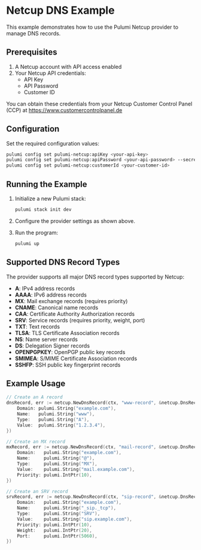 # Netcup DNS Example

This example demonstrates how to use the Pulumi Netcup provider to manage DNS records.

## Prerequisites

1. A Netcup account with API access enabled
2. Your Netcup API credentials:
   - API Key
   - API Password
   - Customer ID

You can obtain these credentials from your Netcup Customer Control Panel (CCP) at https://www.customercontrolpanel.de

## Configuration

Set the required configuration values:

```bash
pulumi config set pulumi-netcup:apiKey <your-api-key>
pulumi config set pulumi-netcup:apiPassword <your-api-password> --secret
pulumi config set pulumi-netcup:customerId <your-customer-id>
```

## Running the Example

1. Initialize a new Pulumi stack:
   ```bash
   pulumi stack init dev
   ```

2. Configure the provider settings as shown above.

3. Run the program:
   ```bash
   pulumi up
   ```

## Supported DNS Record Types

The provider supports all major DNS record types supported by Netcup:

- **A**: IPv4 address records
- **AAAA**: IPv6 address records  
- **MX**: Mail exchange records (requires priority)
- **CNAME**: Canonical name records
- **CAA**: Certificate Authority Authorization records
- **SRV**: Service records (requires priority, weight, port)
- **TXT**: Text records
- **TLSA**: TLS Certificate Association records
- **NS**: Name server records
- **DS**: Delegation Signer records
- **OPENPGPKEY**: OpenPGP public key records
- **SMIMEA**: S/MIME Certificate Association records
- **SSHFP**: SSH public key fingerprint records

## Example Usage

```go
// Create an A record
dnsRecord, err := netcup.NewDnsRecord(ctx, "www-record", &netcup.DnsRecordArgs{
    Domain: pulumi.String("example.com"),
    Name:   pulumi.String("www"),
    Type:   pulumi.String("A"),
    Value:  pulumi.String("1.2.3.4"),
})

// Create an MX record
mxRecord, err := netcup.NewDnsRecord(ctx, "mail-record", &netcup.DnsRecordArgs{
    Domain:   pulumi.String("example.com"),
    Name:     pulumi.String("@"),
    Type:     pulumi.String("MX"),
    Value:    pulumi.String("mail.example.com"),
    Priority: pulumi.IntPtr(10),
})

// Create an SRV record
srvRecord, err := netcup.NewDnsRecord(ctx, "sip-record", &netcup.DnsRecordArgs{
    Domain:   pulumi.String("example.com"),
    Name:     pulumi.String("_sip._tcp"),
    Type:     pulumi.String("SRV"),
    Value:    pulumi.String("sip.example.com"),
    Priority: pulumi.IntPtr(10),
    Weight:   pulumi.IntPtr(20),
    Port:     pulumi.IntPtr(5060),
})
```